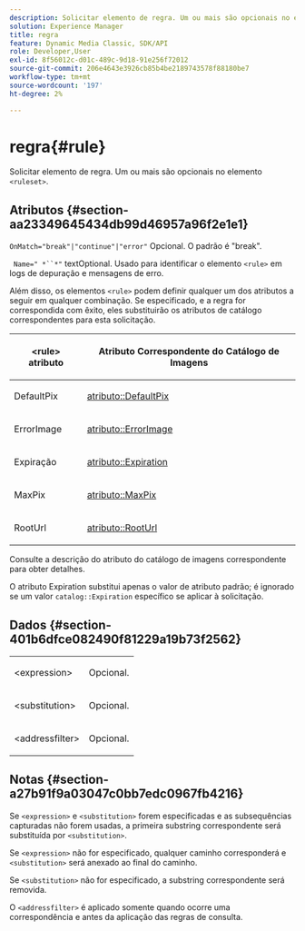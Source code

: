 ```yaml
---
description: Solicitar elemento de regra. Um ou mais são opcionais no elemento <ruleset> .
solution: Experience Manager
title: regra
feature: Dynamic Media Classic, SDK/API
role: Developer,User
exl-id: 8f56012c-d01c-489c-9d18-91e256f72012
source-git-commit: 206e4643e3926cb85b4be2189743578f88180be7
workflow-type: tm+mt
source-wordcount: '197'
ht-degree: 2%

---
```


# regra{#rule}

Solicitar elemento de regra. Um ou mais são opcionais no elemento `<ruleset>`.

## Atributos {#section-aa23349645434db99d46957a96f2e1e1}

`OnMatch="break"|"continue"|"error"` Opcional. O padrão é &quot;break&quot;.

` Name=" *``*"` textOptional. Usado para identificar o elemento `<rule>` em logs de depuração e mensagens de erro.

Além disso, os elementos `<rule>` podem definir qualquer um dos atributos a seguir em qualquer combinação. Se especificado, e a regra for correspondida com êxito, eles substituirão os atributos de catálogo correspondentes para esta solicitação.

<table id="table_AFEFDE61C9ED40019C10D8FE5B16CA23"> 
 <thead> 
  <tr> 
   <th colname="col1" class="entry"> <p>&lt;rule&gt; atributo </p> </th> 
   <th colname="col2" class="entry"> <p>Atributo Correspondente do Catálogo de Imagens </p> </th> 
  </tr> 
 </thead>
 <tbody> 
  <tr> 
   <td colname="col1"> <p> <span class="codeph"> DefaultPix  </span> </p> </td> 
   <td colname="col2"> <p> <a href="../../../../../ir-api/material-cat/image-rendering-api-ref/c-ir-material-catalog/c-ir-attributes-reference/r-ir-defaultpix.md#reference-102c98f9b5d24d2aaaeb756653fb0e6f" type="reference" format="dita" scope="local"> atributo::DefaultPix  </a> </p> </td> 
  </tr> 
  <tr> 
   <td colname="col1"> <p> <span class="codeph"> ErrorImage  </span> </p> </td> 
   <td colname="col2"> <p> <a href="../../../../../ir-api/material-cat/image-rendering-api-ref/c-ir-material-catalog/c-ir-attributes-reference/r-ir-errorimage.md#reference-b58bdaba96074c52802ca8dc54bfe2f0" type="reference" format="dita" scope="local"> atributo::ErrorImage  </a> </p> </td> 
  </tr> 
  <tr> 
   <td colname="col1"> <p> <span class="codeph"> Expiração  </span> </p> </td> 
   <td colname="col2"> <p> <a href="../../../../../ir-api/material-cat/image-rendering-api-ref/c-ir-material-catalog/c-ir-attributes-reference/r-ir-expiration.md#reference-0f68ad8199c64bd4bc8d27dd78b7d996" type="reference" format="dita" scope="local"> atributo::Expiration  </a> </p> </td> 
  </tr> 
  <tr> 
   <td colname="col1"> <p> <span class="codeph"> MaxPix  </span> </p> </td> 
   <td colname="col2"> <p> <a href="../../../../../ir-api/material-cat/image-rendering-api-ref/c-ir-material-catalog/c-ir-attributes-reference/r-ir-maxpix.md#reference-569f186bbc2840a6bd3cffa8ff3e7657" type="reference" format="dita" scope="local"> atributo::MaxPix  </a> </p> </td> 
  </tr> 
  <tr> 
   <td colname="col1"> <p> <span class="codeph"> RootUrl  </span> </p> </td> 
   <td colname="col2"> <p> <a href="../../../../../ir-api/material-cat/image-rendering-api-ref/c-ir-material-catalog/c-ir-attributes-reference/r-ir-rooturl.md#reference-b8d706a573814802bd6794223cc78402" type="reference" format="dita" scope="local"> atributo::RootUrl  </a> </p> </td> 
  </tr> 
 </tbody> 
</table>

Consulte a descrição do atributo do catálogo de imagens correspondente para obter detalhes.

O atributo Expiration substitui apenas o valor de atributo padrão; é ignorado se um valor `catalog::Expiration` específico se aplicar à solicitação.

## Dados {#section-401b6dfce082490f81229a19b73f2562}

<table id="simpletable_A7E17B52AF754687ACCFFBE747939331"> 
 <tr class="strow"> 
  <td class="stentry"> <p> <span class="codeph"> &lt;expression&gt; </span> </p> </td> 
  <td class="stentry"> <p>Opcional. </p> </td> 
 </tr> 
 <tr class="strow"> 
  <td class="stentry"> <p> <span class="codeph"> &lt;substitution&gt; </span> </p> </td> 
  <td class="stentry"> <p>Opcional. </p> </td> 
 </tr> 
 <tr class="strow"> 
  <td class="stentry"> <p> <span class="codeph"> &lt;addressfilter&gt; </span> </p> </td> 
  <td class="stentry"> <p>Opcional. </p> </td> 
 </tr> 
</table>

## Notas {#section-a27b91f9a03047c0bb7edc0967fb4216}

Se `<expression>` e `<substitution>` forem especificadas e as subsequências capturadas não forem usadas, a primeira substring correspondente será substituída por `<substitution>`.

Se `<expression>` não for especificado, qualquer caminho corresponderá e `<substitution>` será anexado ao final do caminho.

Se `<substitution>` não for especificado, a substring correspondente será removida.

O `<addressfilter>` é aplicado somente quando ocorre uma correspondência e antes da aplicação das regras de consulta.
